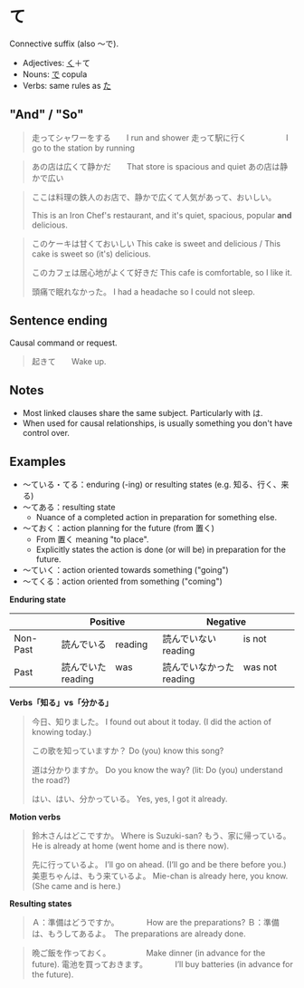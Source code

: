 # て

Connective suffix (also ～で). 

- Adjectives: [く](・く)＋て
- Nouns: [で](で) copula
- Verbs: same rules as [た](・た)

## "And" / "So"

> 走ってシャワーをする　　I run and shower
> 走って駅に行く　　　　　I go to the station by running

> あの店は広くて静かだ　　That store is spacious and quiet
> あの店は静かで広い

> ここは料理の鉄人のお店で、静かで広くて人気があって、おいしい。
> 
> This is an Iron Chef's restaurant, and it's quiet, spacious, popular **and** delicious. 

> このケーキは甘くておいしい
> This cake is sweet and delicious / This cake is sweet so (it's) delicious.
> 
> このカフェは居心地がよくて好きだ
> This cafe is comfortable, so I like it.
> 
> 頭痛で眠れなかった。
> I had a headache so I could not sleep.

## Sentence ending

Causal command or request.

> 起きて　　Wake up.

## Notes

- Most linked clauses share the same subject. Particularly with は.
- When used for causal relationships, is usually something you don't have control over.

## Examples

- ～ている・てる：enduring (-ing) or resulting states (e.g. 知る、行く、来る)
- ～てある：resulting state
	- Nuance of a completed action in preparation for something else.
- ～ておく：action planning for the future (from 置く)
	- From 置く meaning "to place".
	- Explicitly states the action is done (or will be) in preparation for the future.
- ～ていく：action oriented towards something ("going")
- ～てくる：action oriented from something ("coming")

**Enduring state**

| | Positive | Negative |
|--|--|--|
| Non-Past | 読んでいる　reading     | 読んでいない　　　is not reading
| Past     | 読んでいた　was reading | 読んでいなかった　was not reading

**Verbs「知る」vs「分かる」**

> 今日、知りました。
> I found out about it today. (I did the action of knowing today.)
> 
> この歌を知っていますか？
> Do (you) know this song?
> 
> 道は分かりますか。
> Do you know the way? (lit: Do (you) understand the road?)
> 
> はい、はい、分かっている。
> Yes, yes, I got it already.

**Motion verbs**

> 鈴木さんはどこですか。
> Where is Suzuki-san?
> もう、家に帰っている。
> He is already at home (went home and is there now).
> 
> 先に行っているよ。
> I’ll go on ahead. (I’ll go and be there before you.)
> 美恵ちゃんは、もう来ているよ。
> Mie-chan is already here, you know. (She came and is here.)

**Resulting states**

> Ａ：準備はどうですか。　　　　How are the preparations?
> Ｂ：準備は、もうしてあるよ。　The preparations are already done.

> 晩ご飯を作っておく。　　　　　Make dinner (in advance for the future).
> 電池を買っておきます。　　　　I’ll buy batteries (in advance for the future).